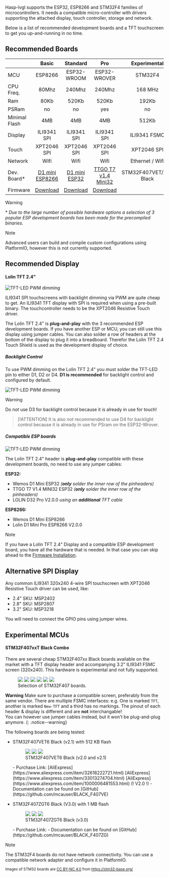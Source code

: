 Hasp-lvgl supports the ESP32, ESP8266 and STM32F4 families of microcontrollers.
It needs a compatible micro-controller with drivers supporting the attached display, touch controller, storage and network.

Below is a list of recommended development boards and a TFT touchscreen to get you up-and-running in no time.

## Recommended Boards

<style>
table th:first-of-type {
    width: 12%;
}
table th:nth-of-type(2) {
    width: 22%;
}
table th:nth-of-type(3) {
    width: 22%;
}
table th:nth-of-type(4) {
    width: 22%;
}
table th:last-of-type {
    width: 22%;
}
</style>
|            | Basic       | Standard     | Pro          | Experimental |
|:-----------|:-----------:|:------------:|:------------:|:------------:|
| MCU        | ESP8266     | ESP32-WROOM  | ESP32-WROVER | STM32F4      |
| CPU Freq.  | 80Mhz       | 240Mhz       | 240Mhz       | 168 MHz      |
| Ram        | 80Kb        | 520Kb        | 520Kb        | 192Kb        |
| PSRam      | no          | no           | yes          | no           |
| Minimal Flash | 4MB         | 4MB          | 4MB          | 512Kb        |
| Display    | ILI9341 SPI | ILI9341 SPI  | ILI9341 SPI  | ILI9341 FSMC |
| Touch      | XPT2046 SPI | XPT2046 SPI  | XPT2046 SPI  | XPT2046 SPI  |
| Network    | Wifi        | Wifi         | Wifi         | Ethernet / Wifi |
| Dev. Board*|[D1 mini ESP8266][3]|[D1 mini ESP32][4]|[TTGO T7 v1.4 Mini32][5]| STM32F407VET/ZGT Black |
| Firmware   | [Download][1] | [Download][1]  | [Download][1]  |        |

[1]: ./installation.md
[3]: https://www.aliexpress.com/item/32643142716.html
[4]: https://www.aliexpress.com/item/32815530502.html
[5]: https://www.aliexpress.com/item/32977375539.html

> [!WARNING]
> \* *Due to the large number of possible hardware options a selection of 3 popular ESP development boards has been made for the precompiled binaries.*

> [!NOTE]
> Advanced users can build and compile custom configurations using PlatformIO, however this is not currently supported.


## Recommended Display
#### Lolin TFT 2.4"

![TFT-LED PWM dimming](assets/images/lolin24tft.png)

ILI9341 SPI touchscreens with backlight dimming via PWM are quite cheap to get.
An ILI9341 TFT display with SPI is required when using a pre-built binary.
The touchcontroller needs to be the XPT2046 Resistive Touch driver.

The Lolin TFT 2.4" is **plug-and-play** with the 3 recommended ESP development boards.
If you have another ESP or MCU, you can still use this display using jumper cables.
You can also solder a row of headers at the bottom of the display to plug it into a breadboard.
Therefor the Lolin TFT 2.4 Touch Shield is used as the development display of choice.

##### Backlight Control

To use PWM dimming on the Lolin TFT 2.4" you must solder the TFT-LED pin to either D1, D2 or D4.
**D1 is recommended** for backlight control and configured by default.

![TFT-LED PWM dimming](assets/images/tft-led-pwm.png)

> [!WARNING]
> Do *not* use D3 for backlight control because it is already in use for touch!

> [!ATTENTION]
> It is also *not* recommended to use D4 for backlight control because it is already in use for PSram on the ESP32-Wrover.

##### Compatible ESP boards

![TFT-LED PWM dimming](assets/images/esp_boards.png)

The Lolin TFT 2.4" header is **plug-and-play** compatible with these development boards,
no need to use any jumper cables:

**ESP32:**
- Wemos D1 Mini ESP32 *(**only** solder the inner row of the pinheaders)*
- TTGO T7 V1.4 MINI32 ESP32 *(**only** solder the inner row of the pinheaders)*
- LOLIN D32 Pro V2.0.0 *using an **additional** TFT cable*

**ESP8266:**
- Wemos D1 Mini ESP8266
- Lolin D1 Mini Pro ESP8266 V2.0.0

> [!NOTE]
> If you have a Lolin TFT 2.4" Display and a compatible ESP development board, you have all the hardware that is needed.
> In that case you can skip ahead to the [Firmware Installation](./installation.md).

## Alternative SPI Display

Any common ILI9341 320x240 4-wire SPI touchscreen with XPT2046 Resistive Touch driver can be used, like:
- 2.4" SKU: MSP2402
- 2.8" SKU: MSP2807
- 3.2" SKU: MSP3218

You will need to connect the GPIO pins using jumper wires.

## Experimental MCUs

#### STM32F407xxT Black Combo

There are several cheap STM32F407xx Black boards available on the market with a TFT display header
and accompanying 3.2" ILI9341 FSMC screen (320x240). This hardware is experimental and not fully supported.

<figure class="third">
    <a href="assets//images/boards/STM32F407VGT6_diymore-1.jpg"><img src="assets//images/boards/STM32F407VGT6_diymore-1.jpg"></a>
    <a href="assets//images/boards/STM32F407VGT6_STM32F4XX_M-1.jpg"><img src="assets//images/boards/STM32F407VGT6_STM32F4XX_M-1.jpg"></a>
    <a href="assets//images/boards/STM32F407VET6_STM32_F4VE_V2.0-1.jpg"><img src="assets//images/boards/STM32F407VET6_STM32_F4VE_V2.0-1.jpg"></a>
    <a href="assets//images/boards/STM32F407ZET6-STM32F4XX-1.jpg"><img src="assets//images/boards/STM32F407ZET6-STM32F4XX-1.jpg"></a>
    <a href="assets//images/boards/STM32F407ZGT6_Euse_M4_DEMO_Large-1.jpg"><img src="assets//images/boards/STM32F407ZGT6_Euse_M4_DEMO_Large-1.jpg"></a>
    <a href="assets//images/boards/STM32F407VET6_Euse_M4_DEMO_Medium-1.jpg"><img src="assets//images/boards/STM32F407VET6_Euse_M4_DEMO_Medium-1.jpg"></a>
	<figcaption>Selection of STM32F407 boards.</figcaption>
</figure>

**Warning** Make sure to purchase a compatible screen, preferably from the same vendor.
There are multiple FSMC interfaces: e.g. One is marked `TFT`, another is marked `New-TFT` and
a third has no markings.
The pinout of each header & display is different and are **not** interchangable!
<br>You can however use jumper cables instead, but it won't be plug-and-plug anymore.
{: .notice--warning}

The following boards are being tested:

- STM32F407VET6 Black (v2.1) with 512 KB flash
    <figure class="third">
        <a href="assets//images/boards/STM32F407VET6_STM32_F4VE_V2.0-1.jpg"><img src="assets//images/boards/STM32F407VET6_STM32_F4VE_V2.0-1.jpg"></a>
        <a href="assets//images/boards/STM32F407VET6_STM32_F4VE_V2.0-2.jpg"><img src="assets//images/boards/STM32F407VET6_STM32_F4VE_V2.0-2.jpg"></a>
        <a href="assets//images/boards/STM32F407VET6_STM32_F4VE_V2.0-3.jpg"><img src="assets//images/boards/STM32F407VET6_STM32_F4VE_V2.0-3.jpg"></a>
        <figcaption>STM32F407VET6 Black (v2.0 and v2.1)</figcaption>
    </figure>
    - Purchase Link:
            [AliExpress](https://www.aliexpress.com/item/32618222721.html)
            [AliExpress](https://www.aliexpress.com/item/33013274704.html)
            [AliExpress](https://www.aliexpress.com/item/1000006481553.html) (! V2.0 !)
    - Documentation can be found on [GitHub](https://github.com/mcauser/BLACK_F407VE) 

- STM32F407ZGT6 Black (V3.0) with 1 MB flash
    <figure class="third">
        <a href="assets//images/boards/STM32F407ZET6-STM32F4XX-1.jpg"><img src="assets//images/boards/STM32F407ZET6-STM32F4XX-1.jpg"></a>
        <a href="assets//images/boards/STM32F407ZET6-STM32F4XX-2.jpg"><img src="assets//images/boards/STM32F407ZET6-STM32F4XX-2.jpg"></a>
        <a href="assets//images/boards/STM32F407ZET6-STM32F4XX-3.jpg"><img src="assets//images/boards/STM32F407ZET6-STM32F4XX-3.jpg"></a>
        <figcaption>STM32F407ZGT6 Black (v3.0)</figcaption>
    </figure>
    - Purchase Link: 
    - Documentation can be found on [GitHub](https://github.com/mcauser/BLACK_F407ZG) 


> [!NOTE]
> The STM32F4 boards do not have network connectivity. You can use a compatible network adapter and configure it in PlatformIO.

<sub>Images of STM32 boards are [CC BY-NC 4.0](https://creativecommons.org/licenses/by-nc/4.0/) from https://stm32-base.org/</sub>
